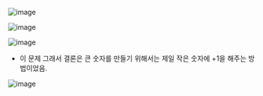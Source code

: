![image](https://github.com/uniye/Algorithm_code/assets/92070609/8d5319f1-71fd-448a-a652-0856a02a6c56)

![image](https://github.com/uniye/Algorithm_code/assets/92070609/5dcfce63-8172-4098-b334-221d5047a4c6)

![image](https://github.com/uniye/Algorithm_code/assets/92070609/1297e51c-94c3-4092-98fc-c785d0a021c7)
- 이 문제 그래서 결론은 큰 숫자를 만들기 위해서는 제일 작은 숫자에 +1을 해주는 방법이었음. 

![image](https://github.com/uniye/Algorithm_code/assets/92070609/3ebf4576-18d9-4bc4-b61b-196f1412be8b)
